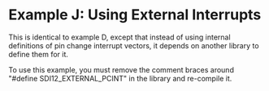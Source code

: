 [//]: # ( @page example_j_page Example J: Using External Interrupts )
# Example J: Using External Interrupts

This is identical to example D, except that instead of using internal definitions of pin change interrupt vectors, it depends on another library to define them for it.

To use this example, you must remove the comment braces around "#define SDI12_EXTERNAL_PCINT" in the library and re-compile it.
